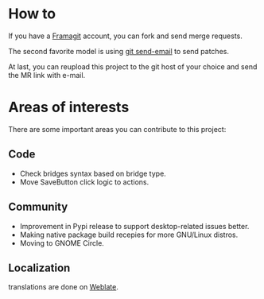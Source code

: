 # How to
If you have a [Framagit](https://framagit.org) account, you can fork and send merge requests.

The second favorite model is using [git send-email](https://git-scm.com/docs/git-send-email) to send patches.

At last, you can reupload this project to the git host of your choice and send the MR link with e-mail.

# Areas of interests
There are some important areas you can contribute to this project:

## Code
* Check bridges syntax based on bridge type.
* Move SaveButton click logic to actions.

## Community
* Improvement in Pypi release to support desktop-related issues better.
* Making native package build recepies for more GNU/Linux distros.
* Moving to GNOME Circle.

## Localization
translations are done on [Weblate](https://hosted.weblate.org/engage/carburetor).
